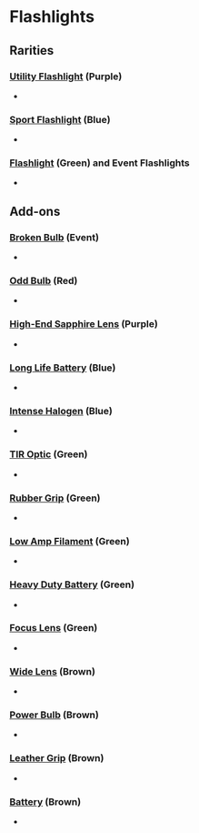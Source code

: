 # Flashlights

## Rarities

### [Utility Flashlight](<https://deadbydaylight.wiki.gg/wiki/Utility_Flashlight>) (Purple)

-


### [Sport Flashlight](<https://deadbydaylight.wiki.gg/wiki/Sport_Flashlight>) (Blue)

-


### [Flashlight](<https://deadbydaylight.wiki.gg/wiki/Flashlight>) (Green) and Event Flashlights

-


## Add-ons


### [Broken Bulb](<https://deadbydaylight.wiki.gg/wiki/Broken_Bulb>) (Event)

-


### [Odd Bulb](<https://deadbydaylight.wiki.gg/wiki/Odd_Bulb>) (Red)

-


### [High-End Sapphire Lens](<https://deadbydaylight.wiki.gg/wiki/High-End_Sapphire_Lens>) (Purple)

-


### [Long Life Battery](<https://deadbydaylight.wiki.gg/wiki/Long_Life_Battery>) (Blue)

-


### [Intense Halogen](<https://deadbydaylight.wiki.gg/wiki/Intense_Halogen>) (Blue)

-


### [TIR Optic](<https://deadbydaylight.wiki.gg/wiki/TIR_Optic>) (Green)

-


### [Rubber Grip](<https://deadbydaylight.wiki.gg/wiki/Rubber_Grip>) (Green)

-


### [Low Amp Filament](<https://deadbydaylight.wiki.gg/wiki/Low_Amp_Filament>) (Green)

-


### [Heavy Duty Battery](<https://deadbydaylight.wiki.gg/wiki/Heavy_Duty_Battery>) (Green)

-


### [Focus Lens](<https://deadbydaylight.wiki.gg/wiki/Focus_Lens>) (Green)

-


### [Wide Lens](<https://deadbydaylight.wiki.gg/wiki/Wide_Lens>) (Brown)

-


### [Power Bulb](<https://deadbydaylight.wiki.gg/wiki/Power_Bulb>) (Brown)

-


### [Leather Grip](<https://deadbydaylight.wiki.gg/wiki/Leather_Grip>) (Brown)

-


### [Battery](<https://deadbydaylight.wiki.gg/wiki/Battery>) (Brown)

-
